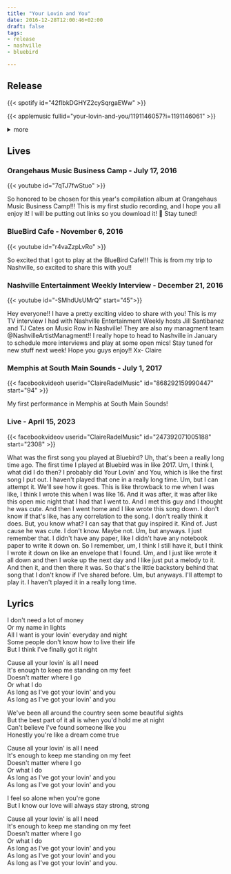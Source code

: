 ```yaml
---
title: "Your Lovin and You"
date: 2016-12-28T12:00:46+02:00
draft: false
tags:
- release
- nashville
- bluebird

---
```


## Release

{{< spotify id="42fIbkDGHYZ2cySqrgaEWw" >}}

{{< applemusic fullid="your-lovin-and-you/1191146057?i=1191146061" >}}

<details><summary>more</summary>
	{{< soundcloud id="274181983" >}}
	{{< deezer id="14964209" >}}
	{{< amazonmusic id="B01N301AZR" >}}
    <iframe width="100%" height="150" scrolling="no" frameborder="no" src="https://www.reverbnation.com/widget_code/html_widget/artist_5537880?widget_id=55&pwc[song_ids]=26846983&context_type=song&pwc[size]=small" style="width:0px;min-width:100%;max-width:100%;"></iframe>

</details>


## Lives

### Orangehaus Music Business Camp - July 17, 2016

{{< youtube id="7qTJ7fwStuo" >}}

So honored to be chosen for this year's compilation album at Orangehaus Music Business Camp!!! This is my first studio recording, and I hope you all enjoy it! I will be putting out links so you download it! 🙂 Stay tuned!

### BlueBird Cafe - November 6, 2016

{{< youtube id="r4vaZzpLvRo" >}}

So excited that I got to play at the BlueBird Cafe!!! This is from my trip to Nashville, so excited to share this with you!!

### Nashville Entertainment Weekly Interview - December 21, 2016

{{< youtube id="-SMhdUsUMrQ" start="45">}}

Hey everyone!! I have a pretty exciting video to share with you! This is my TV interview I had with Nashville Entertainment Weekly hosts Jill Santibanez and TJ Cates on Music Row in Nashville! They are also my managment team @NashvilleArtistManagment!! I really hope to head to Nashville in January to schedule more interviews and play at some open mics! Stay tuned for new stuff next week! Hope you guys enjoy!! Xx- Claire

### Memphis at South Main Sounds - July 1, 2017

{{< facebookvideoh userid="ClaireRadelMusic" id="868292159990447" start="94" >}}

My first performance in Memphis at South Main Sounds!

### Live - April 15, 2023

{{< facebookvideov userid="ClaireRadelMusic" id="247392071005188" start="2308" >}}

What was the first song you played at Bluebird? Uh, that's been a really long time ago. The first time I played at Bluebird was in like 2017. Um, I think I, what did I do then? I probably did Your Lovin' and You, which is like the first song I put out. I haven't played that one in a really long time. Um, but I can attempt it. We'll see how it goes. This is like throwback to me when I was like, I think I wrote this when I was like 16. And it was after, it was after like this open mic night that I had that I went to. And I met this guy and I thought he was cute. And then I went home and I like wrote this song down. I don't know if that's like, has any correlation to the song. I don't really think it does. But, you know what? I can say that that guy inspired it. Kind of. Just cause he was cute. I don't know. Maybe not. Um, but anyways. I just remember that. I didn't have any paper, like I didn't have any notebook paper to write it down on. So I remember, um, I think I still have it, but I think I wrote it down on like an envelope that I found. Um, and I just like wrote it all down and then I woke up the next day and I like just put a melody to it. And then it, and then there it was. So that's the little backstory behind that song that I don't know if I've shared before. Um, but anyways. I'll attempt to play it. I haven't played it in a really long time.

## Lyrics

I don't need a lot of money  
Or my name in lights  
All I want is your lovin' everyday and night  
Some people don't know how to live their life  
But I think I've finally got it right  

Cause all your lovin' is all I need  
It's enough to keep me standing on my feet  
Doesn't matter where I go  
Or what I do  
As long as I've got your lovin' and you  
As long as I've got your lovin' and you  

We've been all around the country seen some beautiful sights  
But the best part of it all is when you'd hold me at night  
Can't believe I've found someone like you  
Honestly you're like a dream come true  

Cause all your lovin' is all I need  
It's enough to keep me standing on my feet  
Doesn't matter where I go  
Or what I do  
As long as I've got your lovin' and you  
As long as I've got your lovin' and you  

I feel so alone when you're gone  
But I know our love will always stay strong, strong  

Cause all your lovin' is all I need  
It's enough to keep me standing on my feet  
Doesn't matter where I go  
Or what I do  
As long as I've got your lovin' and you  
As long as I've got your lovin' and you  
As long as I've got your lovin' and you.  
